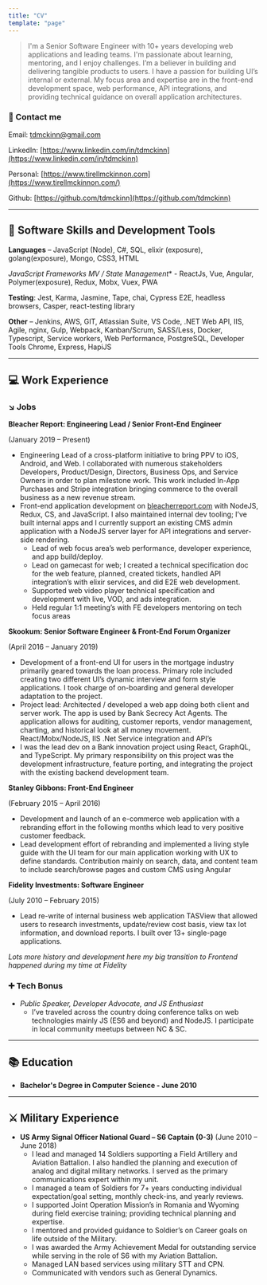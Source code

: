 ```yaml
---
title: "CV"
template: "page"
---
```


> I'm a Senior Software Engineer with 10+ years developing web applications and leading teams. I'm passionate about learning, mentoring, and I enjoy challenges. I’m a believer in building and delivering tangible products to users. I have a passion for building UI’s internal or external. My focus area and expertise are in the front-end development space, web performance, API integrations, and providing technical guidance on overall application architectures.

### 📧 Contact me

Email: [tdmckinn@gmail.com](mailto:tdmckinn@gmail.com)

LinkedIn: [https://www.linkedin.com/in/tdmckinn](https://www.linkedin.com/in/tdmckinn)

Personal: [https://www.tirellmckinnon.com](https://www.tirellmckinnon.com/)

Github: [https://github.com/tdmckinn](https://github.com/tdmckinn)

---

## 🧰 Software Skills and Development Tools

**Languages** – JavaScript (Node), C#, SQL, elixir (exposure), golang(exposure), Mongo, CSS3, HTML

**JavaScript Frameworks MV* / State Management** - ReactJs, Vue, Angular, Polymer(exposure), Redux, Mobx, Vuex, PWA

**Testing**: Jest, Karma, Jasmine, Tape, chai, Cypress E2E, headless browsers, Casper, react-testing library

**Other** – Jenkins, AWS, GIT, Atlassian Suite, VS Code, .NET Web API, IIS, Agile, nginx, Gulp, Webpack, Kanban/Scrum, SASS/Less, Docker, Typescript, Service workers, Web Performance, PostgreSQL, Developer Tools Chrome, Express, HapiJS

---

## 💻 Work Experience

### ↘️ Jobs

**Bleacher Report: Engineering Lead / Senior Front-End Engineer**

(January 2019 – Present)

- Engineering Lead of a cross-platform initiative to bring PPV to iOS, Android, and Web. I collaborated with numerous stakeholders Developers, Product/Design, Directors, Business Ops, and Service Owners in order to plan milestone work. This work included In-App Purchases and Stripe integration bringing commerce to the overall business as a new revenue stream.
- Front-end application development on [bleacherreport.com](http://bleacherreport.com/) with NodeJS, Redux, CS, and JavaScript. I also maintained internal dev tooling; I’ve built internal apps and I currently support an existing CMS admin application with a NodeJS server layer for API integrations and server-side rendering.
    - Lead of web focus area’s web performance, developer experience, and app build/deploy.
    - Lead on gamecast for web; I created a technical specification doc for the web feature, planned, created tickets, handled API integration’s with elixir services, and did E2E web development.
    - Supported web video player technical specification and development with live, VOD, and ads integration.
    - Held regular 1:1 meeting’s with FE developers mentoring on tech focus areas

**Skookum: Senior Software Engineer & Front-End Forum Organizer**

(April 2016 – January 2019)

- Development of a front-end UI for users in the mortgage industry primarily geared towards the loan process. Primary role included creating two different UI’s dynamic interview and form style applications. I took charge of on-boarding and general developer adaptation to the project.
- Project lead: Architected / developed a web app doing both client and server work. The app is used by Bank Secrecy Act Agents. The application allows for auditing, customer reports, vendor management, charting, and historical look at all money movement. React/Mobx/NodeJS, IIS .Net Service integration and API’s
- I was the lead dev on a Bank innovation project using React, GraphQL, and TypeScript. My primary responsibility on this project was the development infrastructure, feature porting, and integrating the project with the existing backend development team.

**Stanley Gibbons: Front-End Engineer**

(February 2015 – April 2016)

- Development and launch of an e-commerce web application with a rebranding effort in the following months which lead to very positive customer feedback.
- Lead development effort of rebranding and implemented a living style guide with the UI team for our main application working with UX to define standards. Contribution mainly on search, data, and content team to include search/browse pages and custom CMS using Angular

**Fidelity Investments: Software Engineer**

(July 2010 – February 2015)

- Lead re-write of internal business web application TASView that allowed users to research investments, update/review cost basis, view tax lot information, and download reports. I built over 13+ single-page applications.

*Lots more history and development here my big transition to Frontend happened during my time at Fidelity*

### ➕ Tech Bonus

- *Public Speaker, Developer Advocate, and JS Enthusiast*
    - I’ve traveled across the country doing conference talks on web technologies mainly JS (ES6 and beyond) and NodeJS. I participate in local community meetups between NC & SC.

---

## 📚 Education

- **Bachelor's Degree in Computer Science - June 2010**

---

## ⚔️ Military Experience

- **US Army Signal Officer National Guard – S6 Captain (0-3)**
(June 2010 – June 2018)
    - I lead and managed 14 Soldiers supporting a Field Artillery and Aviation Battalion. I also handled the planning and execution of analog and digital military networks. I served as the primary communications expert within my unit.
    - I managed a team of Soldiers for 7+ years conducting individual expectation/goal setting, monthly check-ins, and yearly reviews.
    - I supported Joint Operation Mission’s in Romania and Wyoming during field exercise training; providing technical planning and expertise.
    - I mentored and provided guidance to Soldier’s on Career goals on life outside of the Military.
    - I was awarded the Army Achievement Medal for outstanding service while serving in the role of S6 with my Aviation Battalion.
    - Managed LAN based services using military STT and CPN.
    - Communicated with vendors such as General Dynamics.
